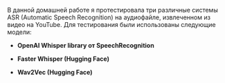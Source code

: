 В данной домашней работе я протестировала три различные системы ASR (Automatic Speech Recognition) на аудиофайле, извлеченном из видео на YouTube. Для тестирования были использованы следующие модели:

- **OpenAI Whisper library от SpeechRecognition**

- **Faster Whisper (Hugging Face)**

- **Wav2Vec (Hugging Face)**
